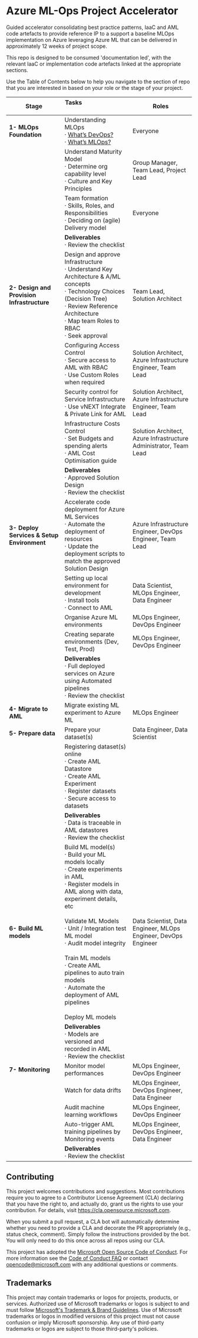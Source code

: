 # Azure ML-Ops Project Accelerator

Guided accelerator consolidating best practice patterns, IaaC and AML code artefacts to provide reference IP to a support a baseline MLOps implementation on Azure leveraging Azure ML that can be delivered in approximately 12 weeks of project scope. 

This repo is designed to be consumed 'documentation led', with the relevant IaaC or implementation code artefacts linked at the appropriate sections. 

Use the Table of Contents below to help you navigate to the section of repo that you are interested in based on your role or the stage of your project. 


|**Stage**|**Tasks &nbsp; &nbsp; &nbsp; &nbsp; &nbsp; &nbsp; &nbsp; &nbsp; &nbsp; &nbsp; &nbsp; &nbsp; &nbsp; &nbsp; &nbsp;&nbsp; &nbsp; &nbsp; &nbsp; &nbsp; &nbsp;**|**Roles**|
| ---------------------| --------------------- | ----------- |
| **1- MLOps Foundation** | Understanding MLOps <br />· [What’s DevOps?](/1-MLOpsFoundations/0-DevOpsOverview/README.md)<br />· [What’s MLOps?](/1-MLOpsFoundations/1-MLOpsOverview/README.md) | Everyone |
| | Understand Maturity Model <br />· Determine org capability level <br />· Culture and Key Principles | Group Manager, Team Lead, Project Lead |
| | Team formation <br />· Skills, Roles, and Responsibilities<br />· Deciding on (agile) Delivery model   | Everyone  |
| | **Deliverables**<br />· Review the checklist |
| **2- Design and Provision Infrastructure** | Design and approve Infrastructure<br />· Understand Key Architecture & A/ML concepts<br />· Technology Choices (Decision Tree)<br />· Review Reference Architecture<br />· Map team Roles to RBAC<br />· Seek approval | Team Lead, Solution Architect |
| |  Configuring Access Control<br />· Secure access to AML with RBAC<br />· Use Custom Roles when required | Solution Architect, Azure Infrastructure Engineer, Team Lead |
| | Security control for Service Infrastructure<br />· Use vNEXT Integrate & Private Link for AML | Solution Architect, Azure Infrastructure Engineer, Team Lead |
| | Infrastructure Costs Control<br />· Set Budgets and spending alerts<br />· AML Cost Optimisation guide| Solution Architect, Azure Infrastructure Administrator, Team Lead |
| |  **Deliverables**<br />· Approved Solution Design<br />· Review the checklist|
| **3- Deploy Services & Setup Environment**| Accelerate code deployment for Azure ML Services<br />· Automate the deployment of resources<br />· Update the deployment scripts to match the approved Solution Design | Azure Infrastructure Engineer, DevOps Engineer, Team Lead |
| | Setting up local environment for development<br />· Install tools<br />· Connect to AML | Data Scientist, MLOps Engineer, Data Engineer |
| | Organise Azure ML environments | MLOps Engineer, DevOps Engineer |
| | Creating separate environments (Dev, Test, Prod) | MLOps Engineer, DevOps Engineer |
| | **Deliverables**<br />· Full deployed services on Azure using Automated pipelines<br />· Review the checklist |
| **4- Migrate to AML**| Migrate existing ML experiment to Azure ML| MLOps Engineer |
| **5- Prepare data** | Prepare your dataset(s) | Data Engineer, Data Scientist |
| | Registering dataset(s) online<br />· Create AML Datastore<br />· Create AML Experiment<br />· Register datasets<br />· Secure access to datasets | |
| | **Deliverables**<br />· Data is traceable in AML datastores<br />· Review the checklist|
| **6- Build ML models** | Build ML model(s)<br />· Build your ML models locally<br />· Create experiments in AML<br />· Register models in AML along with data, experiment details, etc<br /><br />Validate ML Models<br />· Unit / Integration test ML model<br />· Audit model integrity<br /><br />Train ML models<br />· Create AML pipelines to auto train models<br />· Automate the deployment of AML pipelines<br /><br />Deploy ML models | Data Scientist, Data Engineer, MLOps Engineer, DevOps Engineer |
| |**Deliverables**<br />· Models are versioned and recorded in AML<br />· Review the checklist  |
| **7- Monitoring** | Monitor model performances | MLOps Engineer, DevOps Engineer                                |
|| Watch for data drifts | MLOps Engineer, DevOps Engineer, Data Engineer |
|| Audit machine learning workflows | MLOps Engineer, DevOps Engineer |
| | Auto-trigger AML training pipelines by Monitoring events | MLOps Engineer, DevOps Engineer, Data Engineer  |
| | **Deliverables**<br />· Review the checklist |









## Contributing 

This project welcomes contributions and suggestions.  Most contributions require you to agree to a
Contributor License Agreement (CLA) declaring that you have the right to, and actually do, grant us
the rights to use your contribution. For details, visit https://cla.opensource.microsoft.com.

When you submit a pull request, a CLA bot will automatically determine whether you need to provide
a CLA and decorate the PR appropriately (e.g., status check, comment). Simply follow the instructions
provided by the bot. You will only need to do this once across all repos using our CLA.

This project has adopted the [Microsoft Open Source Code of Conduct](https://opensource.microsoft.com/codeofconduct/).
For more information see the [Code of Conduct FAQ](https://opensource.microsoft.com/codeofconduct/faq/) or
contact [opencode@microsoft.com](mailto:opencode@microsoft.com) with any additional questions or comments.

## Trademarks

This project may contain trademarks or logos for projects, products, or services. Authorized use of Microsoft 
trademarks or logos is subject to and must follow 
[Microsoft's Trademark & Brand Guidelines](https://www.microsoft.com/en-us/legal/intellectualproperty/trademarks/usage/general).
Use of Microsoft trademarks or logos in modified versions of this project must not cause confusion or imply Microsoft sponsorship.
Any use of third-party trademarks or logos are subject to those third-party's policies.

